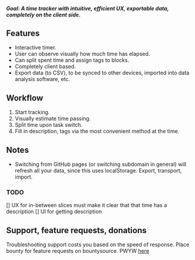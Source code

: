 ##### Goal: A time tracker with intuitive, efficient UX, exportable data, completely on the client side.

## Features
* Interactive timer.
* User can observe visually how much time has elapsed.
* Can split spent time and assign tags to blocks.
* Completely client based.
* Export data (to CSV), to be synced to other devices, imported into data analysis software, etc.

## Workflow
1. Start tracking.
2. Visually estimate time passing.
3. Split time upon task switch.
4. Fill in description, tags via the most convenient method at the time.

## Notes
* Switching from GitHub pages (or switching subdomain in general) will refresh all your data, since this uses localStorage. Export, transport, import.

### TODO
[] UX for in-between slices must make it clear that that time has a description
[] UI for getting description


## Support, feature requests, donations
Troubleshooting support costs you based on the speed of response.
Place bounty for feature requests on bountysource.
PWYW [here](http://snugghash.github.io/timeDiary/donate)
